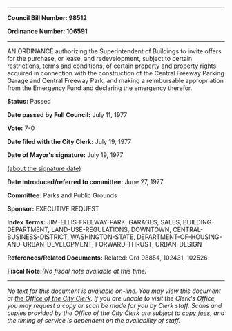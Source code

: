 

********

**Council Bill Number: 98512**
   
**Ordinance Number: 106591**
********

 AN ORDINANCE authorizing the Superintendent of Buildings to invite offers for the purchase, or lease, and redevelopment, subject to certain restrictions, terms and conditions, of certain property and property rights acquired in connection with the construction of the Central Freeway Parking Garage and Central Freeway Park, and making a reimbursable appropriation from the Emergency Fund and declaring the emergency therefor.

**Status:** Passed
   
**Date passed by Full Council:** July 11, 1977
   
**Vote:** 7-0
   
**Date filed with the City Clerk:** July 19, 1977
   
**Date of Mayor's signature:** July 19, 1977
   
[(about the signature date)](/~public/approvaldate.htm)
   
   
   
**Date introduced/referred to committee:** June 27, 1977
   
**Committee:** Parks and Public Grounds
   
**Sponsor:** EXECUTIVE REQUEST
   
   
**Index Terms:** JIM-ELLIS-FREEWAY-PARK, GARAGES, SALES, BUILDING-DEPARTMENT, LAND-USE-REGULATIONS, DOWNTOWN, CENTRAL-BUSINESS-DISTRICT, WASHINGTON-STATE, DEPARTMENT-OF-HOUSING-AND-URBAN-DEVELOPMENT, FORWARD-THRUST, URBAN-DESIGN

**References/Related Documents:** Related: Ord 98854, 102431, 102526

**Fiscal Note:**_(No fiscal note available at this time)_
********

_No text for this document is available on-line. You may view this document at [the Office of the City Clerk](http://www.seattle.gov/leg/clerk/contactUs.htm). If you are unable to visit the Clerk's Office, you may request a copy or scan be made for you by Clerk staff. Scans and copies provided by the Office of the City Clerk are subject to [copy fees](http://clerk.seattle.gov/~public/clerkfees.htm), and the timing of service is dependent on the availability of staff._

